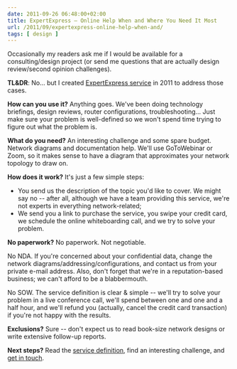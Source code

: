 ```yaml
---
date: 2011-09-26 06:48:00+02:00
title: ExpertExpress – Online Help When and Where You Need It Most
url: /2011/09/expertexpress-online-help-when-and/
tags: [ design ]
---
```

Occasionally my readers ask me if I would be available for a consulting/design project (or send me questions that are actually design review/second opinion challenges). 

**TL&DR**: No... but I created [ExpertExpress service](http://www.ipSpace.net/ExpertExpress) in 2011 to address those cases.

**How can you use it?** Anything goes. We've been doing technology briefings, design reviews, router configurations, troubleshooting... Just make sure your problem is well-defined so we won't spend time trying to figure out what the problem is.
<!--more-->

**What do you need?** An interesting challenge and some spare budget. Network diagrams and documentation help. We'll use GoToWebinar or Zoom, so it makes sense to have a diagram that approximates your network topology to draw on.

**How does it work?** It's just a few simple steps:

-   You send us the description of the topic you'd like to cover. We might say no -- after all, although we have a team providing this service, we're not experts in everything network-related;
-   We send you a link to purchase the service, you swipe your credit card, we schedule the online whiteboarding call, and we try to solve your problem.

**No paperwork?** No paperwork. Not negotiable.

No NDA. If you're concerned about your confidential data, change the network diagrams/addressing/configurations, and contact us from your private e-mail address. Also, don't forget that we're in a reputation-based business; we can't afford to be a blabbermouth.

No SOW. The service definition is clear & simple -- we'll try to solve your problem in a live  conference call, we'll spend between one and one and a half hour, and we'll refund you (actually, cancel the credit card transaction) if you're not happy with the results.

**Exclusions?** Sure -- don't expect us to read book-size network designs or write extensive follow-up reports.

**Next steps?** Read the [service definition](http://www.ipSpace.net/ExpertExpress), find an interesting challenge, and [get in touch](https://www.ipspace.net/Contact#Consulting).
